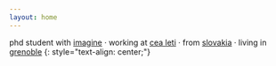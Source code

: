 ```yaml
---
layout: home
---
```


phd student with [imagine](https://team.inria.fr/imagine/)
&middot;
working at [cea leti](http://www-leti.cea.fr/en)
&middot;
from [slovakia](https://www.youtube.com/watch?v=C6doVaI8N9c)
&middot;
living in [grenoble](http://2pattes.tiborstanko.sk/)
{: style="text-align: center;"}